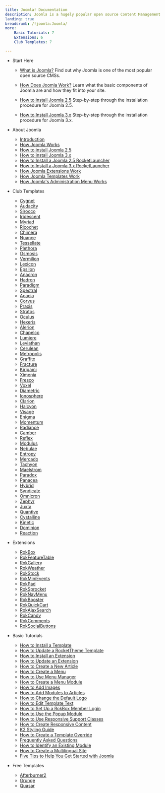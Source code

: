 ```yaml
---
title: Joomla! Documentation
description: Joomla is a hugely popular open source Content Management System (CMS) and the platform this site is built upon. This section enables you to find out more about Joomla and how to use it with RocketTheme templates and extensions.
landing: true
breadcrumb: /!joomla:Joomla/
more:
	Basic Tutorials: 7
	Extensions: 6
	Club Templates: 7

---
```


* Start Here

	- [What is Joomla?](platform/)
	  Find out why Joomla is one of the most popular open source CMSs.

	- [How Does Joomla Work?](platform/understanding.md)
	  Learn what the basic components of Joomla are and how they fit into your site.

	- [How to install Joomla 2.5](platform/install_joomla_25.md)
	  Step-by-step through the installation procedure for Joomla 2.5.

	- [How to Install Joomla 3.x](platform/install_joomla_3x.md)
	  Step-by-step through the installation procedure for Joomla 3.x.

<!-- -->

* About Joomla

	- [Introduction](platform/)
	- [How Joomla Works](platform/understanding.md)
	- [How to install Joomla 2.5](platform/install_joomla_25.md)
	- [How to install Joomla 3.x](platform/install_joomla_3x.md)
	- [How to Install a Joomla 2.5 RocketLauncher](platform/rocketlauncher_25.md)
    - [How to Install a Joomla 3.x RocketLauncher](platform/rocketlauncher_3x.md)
	- [How Joomla Extensions Work](platform/extensions.md)
	- [How Joomla Templates Work](platform/templates.md)
	- [How Joomla's Administration Menu Works](platform/administrator.md)

<!-- -->

* Club Templates

	- [Cygnet](templates/cygnet)
	- [Audacity](templates/audacity)
	- [Sirocco](templates/sirocco)
	- [Iridescent](templates/iridescent)
	- [Myriad](templates/myriad)
	- [Ricochet](templates/ricochet)
	- [Chimera](templates/chimera)
	- [Nuance](templates/nuance)
	- [Tessellate](templates/tessellate)
	- [Plethora](templates/plethora)
	- [Osmosis](templates/osmosis)
	- [Vermilion](templates/vermilion)
	- [Lexicon](templates/lexicon)
	- [Epsilon](templates/epsilon)
	- [Anacron](templates/anacron)
	- [Hadron](templates/hadron)
	- [Paradigm](templates/paradigm)
	- [Spectral](templates/spectral)
	- [Acacia](templates/acacia)
	- [Corvus](templates/corvus)
	- [Praxis](templates/praxis)
	- [Stratos](templates/stratos)
	- [Oculus](templates/oculus)
	- [Hexeris](templates/hexeris)
	- [Alerion](templates/alerion)
	- [Chapelco](templates/chapelco)
	- [Lumiere](templates/lumiere)
	- [Leviathan](templates/leviathan)
	- [Cerulean](templates/cerulean)
	- [Metropolis](templates/metropolis)
	- [Graffito](templates/graffito)
	- [Fracture](templates/fracture)
	- [Kirigami](templates/kirigami)
	- [Ximenia](templates/ximenia)
	- [Fresco](templates/fresco)
	- [Voxel](templates/voxel)
	- [Diametric](templates/diametric)
	- [Ionosphere](templates/ionosphere)
	- [Clarion](templates/clarion)
	- [Halcyon](templates/halcyon)
	- [Visage](templates/visage)
	- [Enigma](templates/enigma)
	- [Momentum](templates/momentum)
	- [Radiance](templates/radiance)
	- [Camber](templates/camber)
	- [Reflex](templates/reflex)
	- [Modulus](templates/modulus)
	- [Nebulae](templates/nebulae)
	- [Entropy](templates/entropy)
	- [Mercado](templates/mercado)
	- [Tachyon](templates/tachyon)
	- [Maelstrom](templates/maelstrom)
	- [Paradox](templates/paradox)
	- [Panacea](templates/panacea)
	- [Hybrid](templates/hybrid)
	- [Syndicate](templates/syndicate)
	- [Omnicron](templates/omnicron)
	- [Zephyr](templates/zephyr)
	- [Juxta](templates/juxta)
	- [Quantive](templates/quantive)
	- [Cystalline](templates/crystalline)
	- [Kinetic](templates/kinetic)
	- [Dominion](templates/dominion)
	- [Reaction](templates/reaction)


<!-- -->

* Extensions

	- [RokBox](extensions/rokbox/)
	- [RokFeatureTable](extensions/rokfeaturetable/)
	- [RokGallery](extensions/rokgallery/)
	- [RokWeather](extensions/rokweather/)
	- [RokStock](extensions/rokstock/)
	- [RokMiniEvents](extensions/rokminievents/)
	- [RokPad](extensions/rokpad/)
	- [RokSprocket](extensions/roksprocket/)
	- [RokNavMenu](extensions/roknavmenu/)
	- [RokBooster](extensions/rokbooster/)
	- [RokQuickCart](extensions/rokquickcart/)
	- [RokAjaxSearch](extensions/rokajaxsearch/)
	- [RokCandy](extensions/rokcandy/)
	- [RokComments](extensions/rokcomments/)
	- [RokSocialButtons](extensions/roksocialbuttons)

<!-- -->

* Basic Tutorials

	- [How to Install a Template](platform/templates.md#how-to-install-a-joomla-template)
	- [How to Update a RocketTheme Template](platform/update_template.md)
	- [How to Install an Extension](platform/extensions.md#how-to-install-an-extension)
	- [How to Update an Extension](platform/extensions.md#how-to-update-an-extension)
	- [How to Create a New Article](basic/how_to_create_an_article.md)
	- [How to Create a Menu](basic/menu_manager.md#how-to-create-a-menu)
	- [How to Use Menu Manager](basic/menu_manager.md#managing-your-menus)
	- [How to Create a Menu Module](basic/menu_manager.md#creating-menu-modules)
	- [How to Add Images](basic/adding_images.md)
	- [How to Add Modules to Articles](basic/how_to_add_a_module_to_an_article.md)
	- [How to Change the Default Logo](basic/how_to_edit_the_logo.md)
	- [How to Edit Template Text](basic/how_to_edit_template_text.md)
	- [How to Set Up a RokBox Member Login](basic/how_to_set_up_a_rokbox_member_login.md)
	- [How to Use the Popup Module](basic/how_to_use_popup_module.md)
	- [How to Use Responsive Support Classes](basic/responsive_support_classes.md)
	- [How to Create Responsive Content](basic/creating_responsive_content.md)
	- [K2 Styling Guide](basic/k2_styling_guide.md)
	- [How to Create a Template Override](basic/how_to_create_a_template_override.md)
	- [Frequently Asked Questions](basic/faq.md)
	- [How to Identify an Existing Module](basic/module_identification.md)
	- [How to Create a Multilingual Site](basic/how_to_create_a_multilingual_site.md)
	- [Five Tips to Help You Get Started with Joomla](http://www.rockettheme.com/blog/joomla/138-five-tips-to-help-you-get-started-with-joomla)

<!-- -->

* Free Templates

	- [Afterburner2](templates/afterburner2)
	- [Grunge](templates/grunge)
	- [Quasar](templates/quasar)

